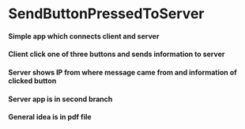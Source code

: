 # SendButtonPressedToServer

#### Simple app which connects client and server
#### Client click one of three buttons and sends information to server
#### Server shows IP from where message came from and information of clicked button
#### Server app is in second branch
#### General idea is in pdf file
